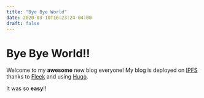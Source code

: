 ```yaml
---
title: "Bye Bye World"
date: 2020-03-10T16:23:24-04:00
draft: false
---
```


# Bye Bye World!!

Welcome to my **awesome** new blog everyone! My blog is deployed on [IPFS](https://ipfs.io) thanks to [Fleek](https://fleek.co) and using [Hugo](https://http://gohugo.io/).

It was so **easy**!!